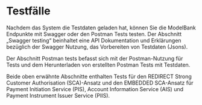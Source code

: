 # Testfälle

Nachdem das System die Testdaten geladen hat, können Sie die ModelBank Endpunkte mit Swagger oder den Postman Tests testen. Der Abschnitt „Swagger testing“ beinhaltet eine API Dokumentation und Erklärungen bezüglich der Swagger Nutzung, das Vorbereiten von Testdaten (Jsons).

Der Abschnitt Postman tests befasst sich mit der Postman-Nutzung für Tests und dem Herunterladen von erstellten Postman Tests mit Testdaten.

Beide oben erwähnte Abschnitte enthalten Tests für den REDIRECT Strong Customer Authorisation (SCA)-Ansatz und den EMBEDDED SCA-Ansatz für Payment Initiation Service (PIS), Account Information Service (AIS) und Payment Instrument Issuer Service (PIIS).
